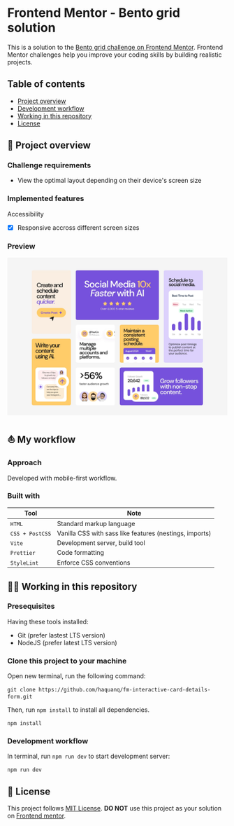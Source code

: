 # Frontend Mentor - Bento grid solution

This is a solution to the [Bento grid challenge on Frontend Mentor](https://www.frontendmentor.io/challenges/bento-grid-RMydElrlOj). Frontend Mentor challenges help you improve your coding skills by building realistic projects.

## Table of contents

- [Project overview](#rocket-project-overview)
- [Development workflow](#boat-development-workflow)
- [Working in this repository](#astronaut-working-in-this-repository)
- [License](#page_with_curl-license)

## :rocket: Project overview

### Challenge requirements

- View the optimal layout depending on their device's screen size

### Implemented features

Accessibility

- [x] Responsive accross different screen sizes

### Preview

![](./docs/design/desktop-design.jpg)

## :boat: My workflow

### Approach

Developed with mobile-first workflow.

### Built with

| Tool            | Note                                                    |
| --------------- | ------------------------------------------------------- |
| `HTML`          | Standard markup language                                |
| `CSS + PostCSS` | Vanilla CSS with sass like features (nestings, imports) |
| `Vite`          | Development server, build tool                          |
| `Prettier`      | Code formatting                                         |
| `StyleLint`     | Enforce CSS conventions                                 |

## :astronaut: Working in this repository

### Presequisites

Having these tools installed:

- Git (prefer lastest LTS version)
- NodeJS (prefer latest LTS version)

### Clone this project to your machine

Open new terminal, run the following command:

```
git clone https://github.com/haquanq/fm-interactive-card-details-form.git
```

Then, run `npm install` to install all dependencies.

```
npm install
```

### Development workflow

In terminal, run `npm run dev` to start development server:

```
npm run dev
```

## :page_with_curl: License

This project follows [MIT License](./LICENSE). **DO NOT** use this project as your solution on [Frontend mentor](https://www.frontendmentor.io/solutions).
